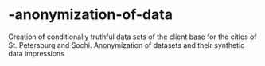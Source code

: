 # -anonymization-of-data
 Creation of conditionally truthful data sets of the client base for the cities of St. Petersburg and Sochi. Anonymization of datasets and their synthetic data impressions
